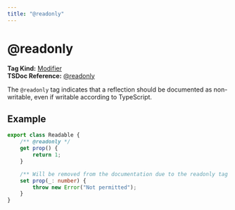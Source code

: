 ```yaml
---
title: "@readonly"
---
```


# @readonly

**Tag Kind:** [Modifier](../tags.md#modifier-tags) <br>
**TSDoc Reference:** [@readonly](https://tsdoc.org/pages/tags/readonly/)

The `@readonly` tag indicates that a reflection should be documented as non-writable, even if writable
according to TypeScript.

## Example

```ts
export class Readable {
    /** @readonly */
    get prop() {
        return 1;
    }

    /** Will be removed from the documentation due to the readonly tag */
    set prop(_: number) {
        throw new Error("Not permitted");
    }
}
```
